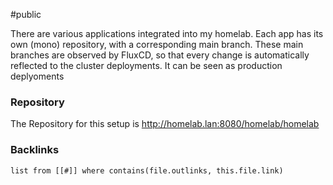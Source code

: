 #public 

There are various applications integrated into my homelab. Each app has its own (mono) repository, with a corresponding main branch. These main branches are observed by FluxCD, so that every change is automatically reflected to the cluster deployments. It can be seen as production deplyoments

### Repository
The Repository for this setup is
http://homelab.lan:8080/homelab/homelab


### Backlinks
```dataview 
list from [[#]] where contains(file.outlinks, this.file.link)
```

